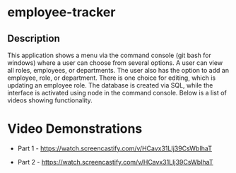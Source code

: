 # employee-tracker

## Description
This application shows a menu via the command console (git bash for windows) where a user can choose from several options.
A user can view all roles, employees, or departments. The user also has the option to add an employee, role, or department.
There is one choice for editing, which is updating an employee role. The database is created via SQL, while the interface
is activated using node in the command console. Below is a list of videos showing functionality.

# Video Demonstrations

* Part 1 - https://watch.screencastify.com/v/HCavx31LIj39CsWbIhaT

* Part 2 - https://watch.screencastify.com/v/HCavx31LIj39CsWbIhaT
